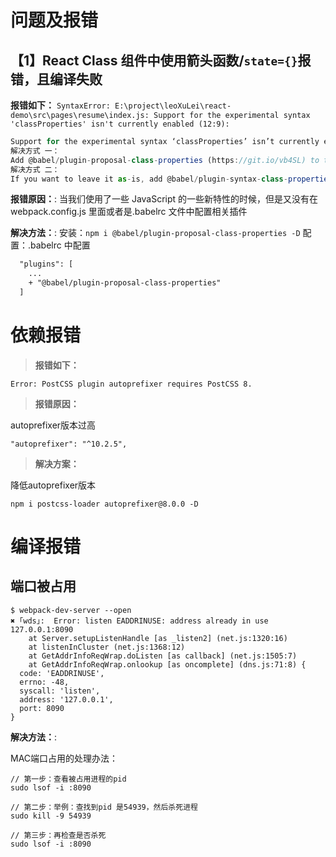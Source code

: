 # **问题及报错**

## 【1】React Class 组件中使用箭头函数/`state={}`报错，且编译失败

**报错如下：** `SyntaxError: E:\project\leoXuLei\react-demo\src\pages\resume\index.js: Support for the experimental syntax 'classProperties' isn't currently enabled (12:9):`

```js
Support for the experimental syntax ‘classProperties’ isn’t currently enabled
解决方式 一：
Add @babel/plugin-proposal-class-properties (https://git.io/vb4SL) to the ‘plugins’ section of your Babel config to enable transformation.
解决方式 二：
If you want to leave it as-is, add @babel/plugin-syntax-class-properties (https://git.io/vb4yQ) to the ‘plugins’ section to enable parsing
```

**报错原因：**: 当我们使用了一些 JavaScript 的一些新特性的时候，但是又没有在 webpack.config.js 里面或者是.babelrc 文件中配置相关插件

**解决方法：**:
安装：`npm i @babel/plugin-proposal-class-properties -D`
配置：.babelrc 中配置

```diff
  "plugins": [
    ...
    + "@babel/plugin-proposal-class-properties"
  ]
```


# 依赖报错
> **报错如下：**
```node
Error: PostCSS plugin autoprefixer requires PostCSS 8.
```

> **报错原因：**

autoprefixer版本过高
```node
"autoprefixer": "^10.2.5",
```

> **解决方案：**

降低autoprefixer版本

```node
npm i postcss-loader autoprefixer@8.0.0 -D
```


# 编译报错
## 端口被占用
```node
$ webpack-dev-server --open
✖ ｢wds｣:  Error: listen EADDRINUSE: address already in use 127.0.0.1:8090
    at Server.setupListenHandle [as _listen2] (net.js:1320:16)
    at listenInCluster (net.js:1368:12)
    at GetAddrInfoReqWrap.doListen [as callback] (net.js:1505:7)
    at GetAddrInfoReqWrap.onlookup [as oncomplete] (dns.js:71:8) {
  code: 'EADDRINUSE',
  errno: -48,
  syscall: 'listen',
  address: '127.0.0.1',
  port: 8090
}
```
**解决方法：**:

MAC端口占用的处理办法：
```node
// 第一步：查看被占用进程的pid
sudo lsof -i :8090

// 第二步：举例：查找到pid 是54939，然后杀死进程
sudo kill -9 54939

// 第三步：再检查是否杀死
sudo lsof -i :8090

```
